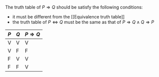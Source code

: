 The truth table of $P\Rightarrow Q$ should be satisfy the following conditions:
- it must be different from the [[Equivalence truth table]]
- the truth table of $P\iff Q$ must be the same as that of $P\Rightarrow Q \land Q\Rightarrow P$

| $P$ | $Q$ | $P\Rightarrow Q$ |
| --- | --- | ---------------- |
| V   | V   | V                |
| V   | F   | F                |
| F   | V   | V                |
| F   | F   | V                |
